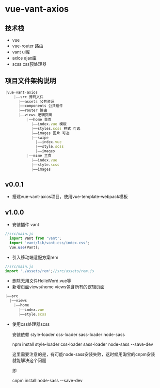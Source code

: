 # vue-vant-axios

## 技术栈

* vue
* vue-router 路由
* vant ui库
* axios ajax库
* scss css预处理器

## 项目文件架构说明

```js
|vue-vant-axios
    |——src 源码文件
      |——assets 公共资源
      |——components 公共组件
      |——router 路由
      |——views 逻辑页面
          |——home 首页
            |——index.vue 模板
            |——styles.scss 样式 可选
            |——images 图片 可选
            |——swipe
              |——index.vue
              |——style.scss
              |——images
          |——mime 主页
            |——index.vue
            |——style.scss
            |——images
```

## v0.0.1

* 搭建vue-vant-axios项目，使用vue-template-webpack模板

## v1.0.0

* 安装插件 vant
```js
//src/main.js
  import Vant from 'vant';
  import 'vant/lib/vant-css/index.css';
  Vue.use(Vant);
```
* 引入移动端适配方案rem
```js
//src/main.js
import './assets/rem';//src/assets/rem.js
```
* 删除无用文件HolleWord.vue等
* 新增页面views/home views包含所有的逻辑页面
```js
|——src
  |——views
    |——home
      |——index.vue
      |——style.scss
```
* 使用css处理器scss

  安装依赖 style-loader css-loader sass-loader node-sass

  npm install  style-loader css-loader sass-loader node-sass --save-dev

  这里需要注意的是，有可能node-sass安装失败，这时候用淘宝的cnpm安装就能解决这个问题

  即

  cnpm install node-sass --save-dev
